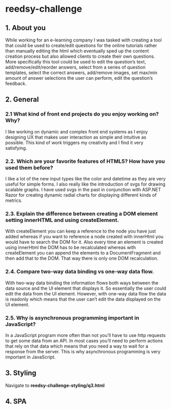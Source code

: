 # reedsy-challenge

## 1. About you

While working for an e-learning company I was tasked with creating a tool that could be used to create/edit questions for the online tutorials rather than manually editing the html which eventually sped up the content creation process but also allowed clients to create their own questions. More specifically this tool could be used to edit the question’s text, add/remove/edit/reorder answers, select from a series of question templates, select the correct answers, add/remove images, set max/min amount of answer selections the user can perform, edit the question’s feedback. 

## 2. General

### 2.1 What kind of front end projects do you enjoy working on? Why?

I like working on dynamic and complex front end systems as I enjoy designing UX that makes user interaction as simple and intuitive as possible. This kind of work triggers my creativity and I find it very satisfying. 

### 2.2. Which are your favorite features of HTML5? How have you used them before? 

I like a lot of the new input types like the color and datetime as they are very useful for simple forms. I also really like the introduction of svgs for drawing scalable graphs. I have used svgs in the past in conjunction with ASP.NET Razor for creating dynamic radial charts for displaying different kinds of metrics. 

### 2.3. Explain the difference between creating a DOM element setting innerHTML and using createElement. 

With createElement you can keep a reference to the node you have just added whereas if you want to reference a node created with innerHtml you would have to search the DOM for it. Also every time an element is created using innerHtml the DOM has to be recalculated whereas with createElement you can append the elements to a DocumentFragment and then add that to the DOM. That way there is only one DOM recalculation. 

### 2.4. Compare two-way data binding vs one-way data flow. 

With two-way data binding the information flows both ways between the data source and the UI element that displays it. So essentially the user could edit the data from the UI element. However, with one-way data flow the data is readonly which means that the user can’t edit the data displayed on the UI element. 

### 2.5. Why is asynchronous programming important in JavaScript? 

In a JavaScript program more often than not you’ll have to use http requests to get some data from an API. In most cases you’ll need to perform actions that rely on that data which means that you need a way to wait for a response from the server. This is why asynchronous programming is very important in JavaScript. 

## 3. Styling

Navigate to **reedsy-challenge-styling/q3.html**

## 4. SPA
